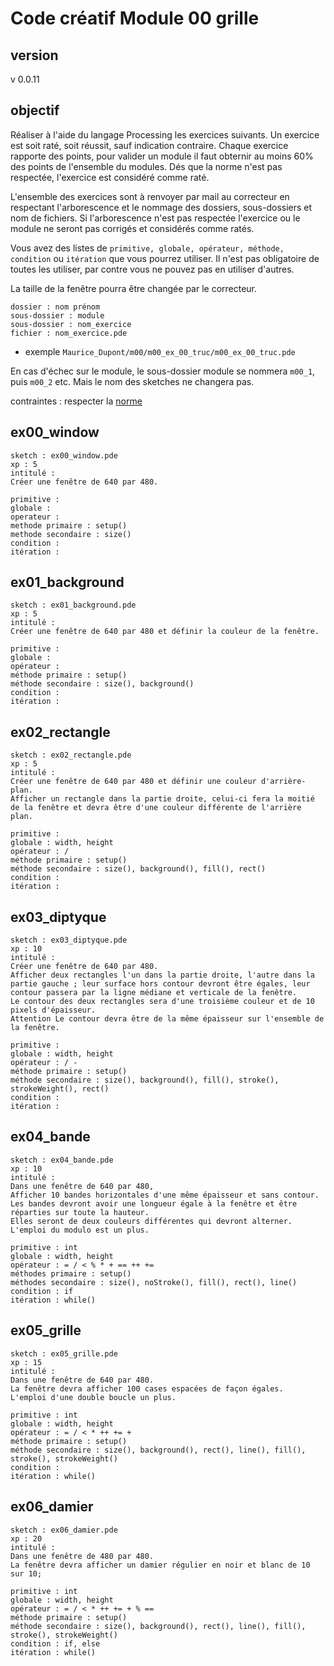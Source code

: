 # Code créatif Module 00 grille

## version
v 0.0.11

## objectif
Réaliser à l'aide du langage Processing les exercices suivants.
Un exercice est soit raté, soit réussit, sauf indication contraire.
Chaque exercice rapporte des points, pour valider un module il faut obternir au moins 60% des points de l'ensemble du modules.
Dés que la norme n'est pas respectée, l'exercice est considéré comme raté.

L'ensemble des exercices sont à renvoyer par mail au correcteur en respectant l'arborescence et le nommage des dossiers, sous-dossiers et nom de fichiers. Si l'arborescence n'est pas respectée l'exercice ou le module ne seront pas corrigés et considérés comme ratés.

Vous avez des listes de `primitive, globale, opérateur, méthode, condition` ou `itération` que vous pourrez utiliser. Il n'est pas obligatoire de toutes les utiliser, par contre vous ne pouvez pas en utiliser d'autres.

La taille de la fenêtre pourra être changée par le correcteur.

```
dossier : nom prénom
sous-dossier : module
sous-dossier : nom_exercice
fichier : nom_exercice.pde
```

* exemple `Maurice_Dupont/m00/m00_ex_00_truc/m00_ex_00_truc.pde`

En cas d'échec sur le module, le sous-dossier module se nommera `m00_1`, puis `m00_2` etc. Mais le nom des sketches ne changera pas.

contraintes : 
respecter la [norme](https://github.com/StanLepunK/La-Voie-du-Code/blob/master/norme_voie_du_code.md)


## ex00_window
```
sketch : ex00_window.pde
xp : 5
intitulé :
Créer une fenêtre de 640 par 480.
```
```
primitive : 
globale : 
operateur : 
methode primaire : setup()
methode secondaire : size()
condition :
itération :
```
## ex01_background
```
sketch : ex01_background.pde
xp : 5
intitulé :
Créer une fenêtre de 640 par 480 et définir la couleur de la fenêtre.
```
```
primitive : 
globale : 
opérateur : 
méthode primaire : setup()
méthode secondaire : size(), background()
condition :
itération :
```
## ex02_rectangle
```
sketch : ex02_rectangle.pde
xp : 5
intitulé :
Créer une fenêtre de 640 par 480 et définir une couleur d'arrière-plan.
Afficher un rectangle dans la partie droite, celui-ci fera la moitié de la fenêtre et devra être d'une couleur différente de l'arrière plan.
```
```
primitive : 
globale : width, height
opérateur : /
méthode primaire : setup()
méthode secondaire : size(), background(), fill(), rect()
condition :
itération :
```

## ex03_diptyque
```
sketch : ex03_diptyque.pde
xp : 10
intitulé :
Créer une fenêtre de 640 par 480.
Afficher deux rectangles l'un dans la partie droite, l'autre dans la partie gauche ; leur surface hors contour devront être égales, leur contour passera par la ligne médiane et verticale de la fenêtre.
Le contour des deux rectangles sera d'une troisième couleur et de 10 pixels d'épaisseur.
Attention Le contour devra être de la même épaisseur sur l'ensemble de la fenêtre.
```
```
primitive : 
globale : width, height
opérateur : / -
méthode primaire : setup()
méthode secondaire : size(), background(), fill(), stroke(), strokeWeight(), rect()
condition :
itération :
```
## ex04_bande
```
sketch : ex04_bande.pde
xp : 10
intitulé :
Dans une fenêtre de 640 par 480,
Afficher 10 bandes horizontales d'une même épaisseur et sans contour.
Les bandes devront avoir une longueur égale à la fenêtre et être réparties sur toute la hauteur.
Elles seront de deux couleurs différentes qui devront alterner.
L'emploi du modulo est un plus.
```
```
primitive : int
globale : width, height
opérateur : = / < % * + == ++ +=
méthodes primaire : setup()
méthodes secondaire : size(), noStroke(), fill(), rect(), line()
condition : if
itération : while()
```
## ex05_grille
```
sketch : ex05_grille.pde
xp : 15
intitulé :
Dans une fenêtre de 640 par 480.
La fenêtre devra afficher 100 cases espacées de façon égales.
L'emploi d'une double boucle un plus.
```
```
primitive : int
globale : width, height
opérateur : = / < * ++ += +
méthode primaire : setup()
méthode secondaire : size(), background(), rect(), line(), fill(), stroke(), strokeWeight() 
condition :
itération : while()
```

## ex06_damier
```
sketch : ex06_damier.pde
xp : 20
intitulé :
Dans une fenêtre de 480 par 480.
La fenêtre devra afficher un damier régulier en noir et blanc de 10 sur 10;
```
```
primitive : int
globale : width, height
opérateur : = / < * ++ += + % ==
méthode primaire : setup()
méthode secondaire : size(), background(), rect(), line(), fill(), stroke(), strokeWeight()
condition : if, else
itération : while()
```

